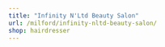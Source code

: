```yaml
---
title: "Infinity N'Ltd Beauty Salon"
url: /milford/infinity-nltd-beauty-salon/
shop: hairdresser
---
```


